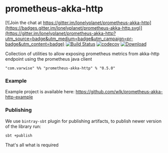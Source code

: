# prometheus-akka-http

[![Join the chat at https://gitter.im/lonelyplanet/prometheus-akka-http](https://badges.gitter.im/lonelyplanet/prometheus-akka-http.svg)](https://gitter.im/lonelyplanet/prometheus-akka-http?utm_source=badge&utm_medium=badge&utm_campaign=pr-badge&utm_content=badge)
[![Build Status](https://travis-ci.org/lonelyplanet/prometheus-akka-http.svg?branch=master)](https://travis-ci.org/lonelyplanet/prometheus-akka-http)
[![codecov](https://codecov.io/gh/lonelyplanet/prometheus-akka-http/branch/master/graph/badge.svg)](https://codecov.io/gh/lonelyplanet/prometheus-akka-http)
[![Download](https://api.bintray.com/packages/lonelyplanet/maven/prometheus-akka-http/images/download.svg) ](https://bintray.com/lonelyplanet/maven/prometheus-akka-http/_latestVersion)


Collection of utilities to allow exposing prometheus metrics from akka-http endpoint using the prometheus java client

    "com.varwise" %% "prometheus-akka-http" % "0.5.0"

### Example

Example project is available here: https://github.com/wlk/prometheus-akka-http-example

### Publishing

We use `bintray-sbt` plugin for publishing artifacts, to publish newer version of the library run:
```
sbt +publish
```

That's all what is required
